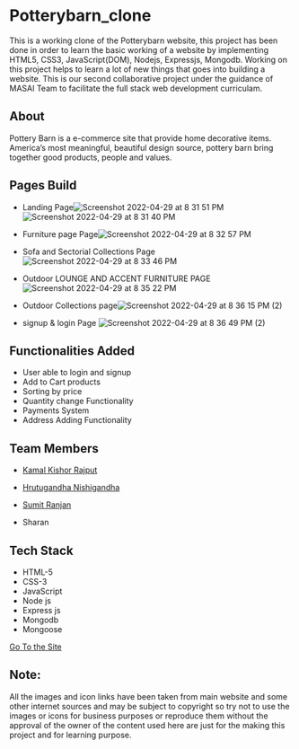 # Potterybarn_clone 

This is a working clone of the Potterybarn website, this project has been done in order to learn the basic working of a website by implementing HTML5, CSS3, JavaScript(DOM), Nodejs, Expressjs, Mongodb. Working on this project helps to learn a lot of new things that goes into building a website. This is our second collaborative project under the guidance of MASAI Team to facilitate the full stack web development curriculam. 

## About

Pottery Barn is a e-commerce site that provide home decorative items. America’s most meaningful, beautiful design source, pottery barn bring together good products, people and values.

## Pages Build

* Landing Page![Screenshot 2022-04-29 at 8 31 51 PM](https://user-images.githubusercontent.com/90085564/165971127-f9681164-ed27-4a21-a81e-c46d35a5aab3.png)
![Screenshot 2022-04-29 at 8 31 40 PM](https://user-images.githubusercontent.com/90085564/165971151-bc45467d-cad6-4065-b286-bb59e011cef3.png)


* Furniture page Page![Screenshot 2022-04-29 at 8 32 57 PM](https://user-images.githubusercontent.com/90085564/165971316-10228b0a-3e3d-41f8-8df7-cdb0006f4b7b.png)


* Sofa and Sectorial Collections Page![Screenshot 2022-04-29 at 8 33 46 PM](https://user-images.githubusercontent.com/90085564/165971555-7c5927b5-098b-4233-8483-1b370019180d.png)


* Outdoor LOUNGE AND ACCENT FURNITURE PAGE![Screenshot 2022-04-29 at 8 35 22 PM](https://user-images.githubusercontent.com/90085564/165971812-ea655265-e671-4b48-9043-844a2b13d967.png)

* Outdoor Collections page![Screenshot 2022-04-29 at 8 36 15 PM (2)](https://user-images.githubusercontent.com/90085564/165971949-dbd85a1a-56ba-45a6-a872-eb8c2a525ae5.png)

* signup & login Page 
![Screenshot 2022-04-29 at 8 36 49 PM (2)](https://user-images.githubusercontent.com/90085564/165972022-9194221d-5389-4df9-8e0e-d047028ea1a8.png)



## Functionalities Added

* User able to login and signup
* Add to Cart products
* Sorting by price
* Quantity change Functionality
* Payments System
* Address Adding Functionality

## Team Members

*  <a href="https://www.linkedin.com/in/kamal-k-rajput/">Kamal Kishor Rajput </a>
* <a href="https://www.linkedin.com/in/hrutugandha-n-32735219b/"> Hrutugandha Nishigandha</a>
*  <a href="https://www.linkedin.com/in/sumit-ranjan12/ "> Sumit Ranjan</a>

* Sharan 

## Tech Stack

* HTML-5
* CSS-3
* JavaScript
* Node js
* Express js
* Mongodb
* Mongoose



<a href="https://potterybarn-clone.netlify.app/index.html">Go To the Site  </a>



## Note:
All the images and icon links have been taken from main website and some other internet sources and may be subject to copyright so try not to use the images or icons for business purposes or reproduce them without the approval of the owner of the content used here are just for the making this project and for learning purpose.
